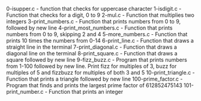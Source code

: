 0-isupper.c - function that checks for uppercase character
1-isdigit.c - Function that checks for a digit, 0 to 9
2-mul.c - Function that multiplies two integers
3-print_numbers.c - Function that prints numbers from 0 to 9, followed by new line
4-print_most_numbers.c - Function that prints numbers from 0 to 9, skipping 2 and 4
5-more_numbers.c - Function that prints 10 times the numbers from 0-14
6-print_line.c - Function that draws a straight line in the terminal
7-print_diagonal.c - Function that draws a diagonal line on the terminal
8-print_square.c - Function that draws a square followed by new line
9-fizz_buzz.c - Program that prints numbers from 1-100 followed by new line. Print fizz for multiples of 3, buzz for multiples of 5 and fizzbuzz for multiples of both 3 and 5
10-print_triangle.c - Function that prints a triangle followed by new line
100-prime_factor.c - Program that finds and prints the largest prime factor of 612852475143
101-print_number.c - Function that prints an integer
